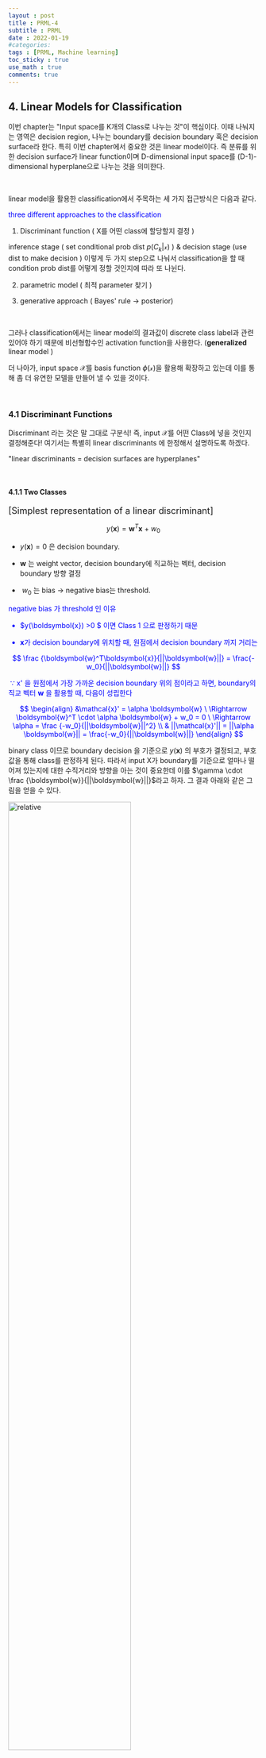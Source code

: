 ```yaml
---
layout : post
title : PRML-4
subtitle : PRML
date : 2022-01-19
#categories:
tags : [PRML, Machine learning]
toc_sticky : true
use_math : true
comments: true
--- 
```



## 4. Linear Models for Classification

이번 chapter는 "Input space를 K개의 Class로 나누는 것"이 핵심이다. 이때 나눠지는 영역은 decision region, 나누는 boundary를 decision boundary 혹은 decision surface라 한다. 특히 이번 chapter에서 중요한 것은 linear model이다. 즉 분류를 위한 decision surface가 linear function이며 D-dimensional input space를 (D-1)-dimensional hyperplane으로 나누는 것을 의미한다. 

<br>

linear model을 활용한 classification에서 주목하는 세 가지 접근방식은 다음과 같다. 

<font color="blue"> three different approaches to the classification </font>


1. Discriminant function ( X를 어떤 class에 할당할지 결정 )

inference stage ( set conditional prob dist $p(C_k|\mathcal{x})$ ) 
$\&$ 
decision stage (use dist to make decision ) 이렇게 두 가지 step으로 나눠서 classification을 할 때 condition prob dist를 어떻게 정할 것인지에 따라 또 나뉜다. 

2. parametric model ( 최적 parameter 찾기 )

3. generative approach ( Bayes' rule -> posterior)

<br>


그러나 classification에서는 linear model의 결과값이 discrete class label과 관련 있어야 하기 때문에 비선형함수인 activation function을 사용한다. (**generalized** linear model )

더 나아가, input space $\mathcal{X}$를 
basis function $\phi(\mathcal{x})$을 활용해 확장하고 있는데 이를 통해 좀 더 유연한 모델을 만들어 낼 수 있을 것이다.


<br>

### 4.1 Discriminant Functions

Discriminant 라는 것은 말 그대로 구분식! 즉, input $\mathcal{X}$를 어떤 Class에 넣을 것인지 결정해준다! 여기서는 특별히 linear discriminants 에 한정해서 설명하도록 하겠다. 



"linear discriminants = decision surfaces are hyperplanes"


<br>

#### 4.1.1 Two Classes


<font size=4> [Simplest representation of a linear discriminant]</font>

$$
y(\boldsymbol{x}) = \boldsymbol{w}^T\boldsymbol{x} \ + \ w_0
$$

* $y(\boldsymbol{x})=0$ 은 decision boundary. 

* $\boldsymbol{w}$ 는 weight vector, decision boundary에 직교하는 벡터, decision boundary 방향 결정
* $\ w_0$ 는 bias ->  negative bias는 threshold. 


<font color = "blue"> negative bias 가 threshold 인 이유

* $y(\boldsymbol{x}) >0 $ 이면 Class 1 으로 판정하기 때문 

* $\boldsymbol{x}$가 decision boundary에 위치할 때, 원점에서 decision boundary 까지 거리는

$$
\frac {\boldsymbol{w}^T\boldsymbol{x}}{||\boldsymbol{w}||} = \frac{-w_0}{||\boldsymbol{w}||}
$$

​	$\because$ x' 을 원점에서 가장 가까운 decision boundary 위의 점이라고 하면, boundary의 직교 벡터 $\boldsymbol{w}$ 을 활용할 때, 다음이 성립한다

$$
\begin{align}
&\mathcal{x}' = \alpha \boldsymbol{w} \ \Rightarrow \boldsymbol{w}^T \cdot \alpha \boldsymbol{w} + w_0 = 0 \ \Rightarrow \alpha = \frac {-w_0}{||\boldsymbol{w}||^2} \\
& ||\mathcal{x}'|| = ||\alpha \boldsymbol{w}|| = \frac{-w_0}{||\boldsymbol{w}||}
\end{align}
$$

</font>

binary class 이므로 boundary decision 을 기준으로 $y(\boldsymbol{x})$ 의 부호가 결정되고, 부호값을 통해 class를 판정하게 된다. 
따라서 input X가 boundary를 기준으로 얼마나 떨어져 있는지에 대한 수직거리와 방향을 아는 것이 중요한데 이를 $\gamma \cdot \frac {\boldsymbol{w}}{||\boldsymbol{w}||}$라고 하자. 그 결과 아래와 같은 그림을 얻을 수 있다.


<img src='{{"/assets/img/prml-4-1.png"| relative_url}}'  width="70%" height="70%" title="1" alt='relative'>


$$
\boldsymbol{x} = \boldsymbol{x}_{\bot} + \gamma \cdot \frac {\boldsymbol{w}}{||\boldsymbol{w}||}\\
\gamma = \frac{y(\boldsymbol{x})}{||\boldsymbol{w}||}
$$

특히 $\gamma$의 부호 값이 중요하므로, 위와 같이 구하는 것 같다. 



추가적으로 식을 간편하게 적기 위해dummy input을 활용해 bias를 파라미터로 함께 표현할 수 있다. $\boldsymbol{\tilde w} = (w_0, \boldsymbol{w})$ 에 대해, 
$y(\boldsymbol{x}) = \boldsymbol{\tilde w}^T \boldsymbol{\tilde x}$ 로 표기하면 hyperplane( boundary)는 원점을 통과하는 D - dimensional hyperplane 이다. 



<br>



#### 4.1.2 Multiple Classes

binary class에서 확장해서 multiple class 인 경우를 생각해보자.

기존 binary class에서 하던 방식을 그대로 사용할 경우 올바른 분류가 어려울 수 있는데 이유는 아래 그림을 보면 잘 나타난다.



<img src='{{"/assets/img/prml-4-2.png"| relative_url}}'  width="70%" height="70%" title="1" alt='relative'>




이를 피하기 위해서는 아래와 같이 단순하게 K-class discriminant 를 설정할 수 있다.

$$
\begin{align}
&y_k(\boldsymbol{x}) = \boldsymbol{w}_k^T\boldsymbol{x} \ + \ w_{k0} \\
&\textrm{assign x to} \ \ C_k \ \ \ \ \textrm{if} \ \ y_k(\boldsymbol{x}) > y_j(\boldsymbol{x}) \ \textrm{for all } j \neq k
\end{align}
$$


binary class 와 유사하게 생각한다면 class k 와 class j 사이의 boundary는 $y_k(\boldsymbol{x}) = y_j(\boldsymbol{x})$ 를 만족해야하므로 아래와 같다.

$$
(\boldsymbol{w}_k - \boldsymbol{w_j})^T \boldsymbol{x} + (w_{k0} - w_{j0}) = 0
$$



또한 linear discriminant 에 의해 나눠진 region은 convex set 이다. (증명 생략)

<br>



#### 4.1.3 Least squares for classification

linear discriminant의 parameter 값을 찾기 위한 세 가지 방법을 제시한다. 

첫번째 방법은 Least square 이다.

정규성을 가정한 선형회귀분석에서 가장 많이 쓰이는 방법으로 quadratic error를 사용하므로 예측값은 
$E(\boldsymbol{t}|x)$이다

그러나 선형모델 자체가 flexibility가 부족하기 때문에 binary class인 경우에도 
$E(\boldsymbol{t}|x)$ 값이 1을 초과할 수 있다. 


multiple class에서도 Least square를 사용하기 위해 행렬을 사용해 식을 확장해보자. 

개별 linear discriminant function 
$ y_k(\boldsymbol{x}) = \boldsymbol{w}_k^T \boldsymbol{x} \ + \ w_{k0} $ 에 대해 다음과 같이 나타낸다.

$$
y(\boldsymbol{x}) = \boldsymbol{\tilde W}^T\boldsymbol{\tilde x}
$$

이 때 $\boldsymbol{\tilde W}$ 는 k(class)개의 column을 가지고 있으며 
열벡터가 $\boldsymbol{\tilde w}_k = (w_{k0}, \boldsymbol{w}_k ^T)^T$ 인 행렬이다.

Least square에 의해 $\boldsymbol{\hat {\tilde W}} = (\boldsymbol{\tilde X}^T\boldsymbol{\tilde X} )^{-1}\boldsymbol{\tilde X}^T \boldsymbol{T} = \boldsymbol{\tilde X}^{\dagger} \boldsymbol{T} \Rightarrow y(\boldsymbol{x}) = \boldsymbol{\hat {\tilde W} }^T \boldsymbol{\tilde x}$

이로부터 얻은 벡터 $y(\boldsymbol{x})$ 에 대해서 그 원소들 중 가장 큰 값의 class로 예측하게 된다. (제약식을 통해 y(x)의 sum이 1이 되게 하고 벡터의 각 원소들이 0과 1 사이가 되도록 하면 model output을 probabilistic 하게 해석할 수 있다.)

Least square는 closed form으로 해를 구할 수 있는 만큼 매우 간단하고 좋은 방법이지만 outlier에 민감하게 반응하며 가우시안을 가정한 경우에는 LS와 ML 방식의 결과가 동일한데, gaussian이 아닌 여러가지 분포들 대해서는 LS를 사용할 때 바람직한 결과를 얻지 못할 우려가 있다는 것도 알아둬야 한다. 

<img src='{{"/assets/img/prml-4-4.png"| relative_url}}'  width="70%" height="70%" title="1" alt='relative'>

<img src='{{"/assets/img/prml-4-5.png"| relative_url}}'  width="70%" height="70%" title="1" alt='relative'>

<br>

#### 4.1.4 Fisher's linear discriminant

linear discriminant의 parameter 값을 찾기 위한 두 번째 방법은 Fisher's linear discriminant 이다. 이 방법의 핵심은 바로 차원 축소에 있다. 

X : D-dimension $\Rightarrow $ 
one-dimension  : 
$y = \boldsymbol{w}^T \boldsymbol{x}$

차원 축소는 본질적으로 정보의 손실을 막을 수 없으며, 본래 D 차원의 공간이 1차원(line)으로 축소되며 overlapping이 발생할 수밖에 없다. 이를 보완하기 위해 집단 간 차이는 최대로 하되, 집단 내부의 분산은 최소화되도록 하는 projection을 선택해야 한다.

<font color="green">

* 집단 간 차이 최대

적절한 weight vector $\boldsymbol{w}$를 잘 선택해서 class separation을 최대로 하는 projection을 선택한다면 정보의 손실을 어느정도 보완할 수 있다. 즉, 볼드체의 m 이 분류된 집단의 평균값이 라 할 때

$$
m_2 - m_1 = \boldsymbol{w}^T(\boldsymbol{m}_2 - \boldsymbol{m}_1) \ \ \ \ \ \ \textrm{where} \ m_k = \boldsymbol{w}^T \boldsymbol{m_k}  \ \ \ \ \textrm{(mean of projected data from class)}
$$

값을 최대화하는 길이 1의 벡터인 $\boldsymbol{w}$ 를 찾으면 된다
(길이를 1로 둠으로써 $m_2-m_1$이 무한정 커지진 않도록 제약을 준다) 

Lagrange multiplier를 사용하면 다음과 같은 결과를 얻는다

$$
\boldsymbol{w} \propto (\boldsymbol{m}_2 - \boldsymbol{m}_1)
$$


* 집단 내 분산 최소

within class variance of transformed data from class $C_k$는 다음과 같이 정의한다.

$$
s_k^2 = \sum_{n \in C_k} (y_n - m_k)^2 \ \ \ \ \textrm{where} \ y_n = \boldsymbol{w}^T\boldsymbol{x_n}
$$

이 때 binary classification 의 경우 total within class variance는 $s_1^2 + s_2^2$

</font>

<br>

이를 만족하는 projection vector w를 찾기 위해 Fisher는 다음과 같은 기준을 제시했다.

$$
\begin{align}
&\mathcal{J}(\boldsymbol{w}) = \frac{(m_2 - m_1)^2}{s_1^2 + s_2^2} = \frac{\boldsymbol{w}^T \boldsymbol{S}_B \boldsymbol{w}}{\boldsymbol{w}^T \boldsymbol{S}_W\boldsymbol{w}} \\ \\

&S_B = (\boldsymbol{m}_2 - \boldsymbol{m}_1)(\boldsymbol{m}_2 - \boldsymbol{m}_1)^T\\
&S_W = \sum (\boldsymbol{x}_n - \boldsymbol{m}_1)(\boldsymbol{x}_n - \boldsymbol{m}_1)^T + \sum (\boldsymbol{x}_n - \boldsymbol{m}_2)(\boldsymbol{x}_n - \boldsymbol{m}_2)^T
\end{align}
$$

이 때 J 를 w 로 미분하면 $\mathcal{J}(\boldsymbol{w})$는 
$(\boldsymbol{w}^T \boldsymbol{S}_B \boldsymbol{w})\boldsymbol{S}_W\boldsymbol{w} = (\boldsymbol{w}^T \boldsymbol{S}_W\boldsymbol{w})\boldsymbol{S}_B \boldsymbol{w}$ 를 만족할 때 최대가 됨을 알 수 있다. 
$S_B$ 식으로부터 
$S_B\boldsymbol{w}$ 는 $\boldsymbol{m}_2 - \boldsymbol{m}_1$ 와 비례함을 알 수 있으므로 
$\boldsymbol{w} \propto S_W^{-1}(\boldsymbol{m}_2 - \boldsymbol{m}_1)$ 이다. 
이를 만족하는 $\boldsymbol{w}$를 Fisher linear discriminant 라고 한다. (사실 discriminant 라기 보다는 projection direction을 의미한다고 말하는게 더욱 맞다)

<img src='{{"/assets/img/prml-4-6.png"| relative_url}}'  width="70%" height="70%" title="1" alt='relative'>

<br>



#### 4.1.5 Relation to least squares 

+ Least -Square : target value를 최대한 정확하게 맞출 수 있을지(error를 최소화)

+ Fisher-criterion : target의 class를 정확하게 분류할 수 있을지(maximum class separation)



그러나 1 - of -K coding (K class 중 가장 높은 확률값을 가지는 class 를 선택)이 아닌 다른 target coding scheme을 사용할 때, Least - square 와 Fisher solution은 동일하게 생각할 수 있다. 아래는 그 방법을 나타낸 것이다.



<font size=4> [different target coding scheme for binary] </font>

target for class $C_1$ 
to be $N/N_1$, 
target for class $C_2$ 
to be $- N/N_2$

라고 두면 sum of squares error function은 다음과 같다

$$
E = \frac{1}{2} \sum_{n=1}^N (\boldsymbol{w}^T \boldsymbol{x}_n + w_0 - t_n ) ^2
$$

이를 $\boldsymbol{w}$ 와 $w_0$로 미분하면 

$$
w_0 = -\boldsymbol{w}^T \boldsymbol{m} \\
(S_W + \frac{N_1 N_2}{N}S_B)\boldsymbol{w} = N(\boldsymbol{m}_1 - \boldsymbol{m}_2)
$$

이므로 $S_B \boldsymbol{w}$가 
$\boldsymbol{m}_2 - \boldsymbol{m}_1$의 방향을 나타내는 것을 고려할 때, 결국 Least-square에서도 Fisher - criterion에서 얻은 
$\boldsymbol{w} \propto S_W^{-1}(\boldsymbol{m}_2 - \boldsymbol{m}_1)$ 식을 얻게 됨을 알 수 있다.

<br>



#### 4.1.6 Fisher's discriminant for multiple classes

앞서 Fisher-criterion을 설명할 때는 binary class를 기반으로 input space 차원 축소를 1차원으로 했다면 multiple class 의 경우 inpute space 차원 축소를 D' 차원으로 해 볼 것이다. multiple class 이므로 weight vector $\boldsymbol{w}$ 를 column으로 하는 행렬 
$\boldsymbol{W}$를 생각하자. 즉 모델은 아래와 같다.

$$
y =\boldsymbol{W}^T \boldsymbol{x}
$$


within-class covariance matrix to the case of K classes

$$
S_W = \sum ^K S_k \ \ \textrm{where} \ \ S_k = \sum (\boldsymbol{x}_n - \boldsymbol{m}_k)(\boldsymbol{x}_n - \boldsymbol{m}_k)^T \ \ \& \ \ \boldsymbol{m}_k = \frac{1}{N_k}\sum_{n \in C_k}\boldsymbol{x_n}
$$


Total covariance matrix

$$
S_T = \sum_{n=1}^N (\boldsymbol{x}_n - \boldsymbol{m})(\boldsymbol{x}_n - \boldsymbol{m})^T
$$


Between class covariance

$$
S_B = \sum ^K N_k(\boldsymbol{m}_k - \boldsymbol{m})(\boldsymbol{m}_k - \boldsymbol{m})^T
$$

세가지 공분산 행렬은 $S_T = S_B + S_W$ 관계를 만족한다.



D' 차원으로 projection한 데이터에 대해서도 유사한 공분산 행렬(소문자 s 사용)을 정의할 수 있다.



binary class와 유사하게 Fisher-criterion $\mathcal{J}(\boldsymbol{W}) = Tr(s_W^{-1}s_B)$ 로 구할 수 있고 projection 이전의 데이터를 사용할 때 
$\mathcal{J}(\boldsymbol{w}) = (\boldsymbol{W}^T \boldsymbol{S}_W \boldsymbol{W})^{-1} \boldsymbol{W}^T \boldsymbol{S}_B\boldsymbol{W}$ 이다.



즉 weight vlaue ($\boldsymbol{W}$)는 
$S_W^{-1}S_B$ 의 eigenvector에 의해 결정되고 ??

<br>

#### 4.1.7 The perceptron algorithm

...

<br>


### 4.4 The Laplace Approximation

Bayesian treatment of logistic regression 에서는 
$p(C_k | \boldsymbol{x})$가 
더이상 Gaussian이 아니므로 적분이 어렵다. 따라서 Laplace apporximation을 통해서 확률밀도에 대한 Gaussian approximation을 하려고 한다. 

알고 싶은 확률밀도 $p(z)$ 에 대해
$f(z)$를 활용해 근사한다고 하자.  

$$
p(z) = \frac {1}{Z}f(z)
$$

step 1 : $p(z)$ 의 mode 
값 $z_0$을 찾는다


step 2 : $ln f(z)$를 mode인 
$z_0$에 대해 Talyor expansion 한다

$$
ln f(z) \ \simeq \ ln f(z_0) - \frac{1}{2}(z - z_0)^TA(z - z_0) \\


f(z) \ \simeq \ f(z_0)exp\{ - \frac{1}{2}(z - z_0)^T A (z- z_0)  \} \\


\textrm{where} \ \  A = - \nabla \nabla ln f(z) |_{z=z_0} 
$$

step 3 : Gaussian 에 근거해서 normalized dist q(z) 로 근사한다

$$
q(z) = (\frac{|A|^{1/2}}{(2\pi)^{M/2}}) exp\{ - \frac{1}{2}(z - z_0)^T A (z- z_0)  \} 
$$


(단, precision matrix인 A는 positive definite 이어야 한다.)



데이터가 많아지면 Gaussian으로의 근사가 더욱 효과적일 것이다(CLT)

그러나 1. multimodal 인 경우 위의 Laplace apporximation은 한계가 있다. 2. 또한, Gaussian을 사용해서 근사를 하기 때문에 real variable로 정의된 함수에 대해서만 근사가 가능하다(즉 양수인 경우 로그변환이 필요). 3. 무엇보다 distribution에만 집중에서 global properties를 간과하지 말아야한다.(10장 variational inference and regression 부분에서 이를 자세히 배울 것) 



<br>

#### 4.4.1 Model comparison and BIC


$p(z)$를 근사하기 위해서는 normalization constant Z에 대해서도 알아야한다. 
Gaussian approximation $f(z)$에 대해서 다음이 성립한다. 

$$
\begin{align}
Z & = \int f(z) dz \\
& \simeq f(z_0)\int exp\{ - \frac{1}{2}(z - z_0)^T A (z- z_0)  \} dz \\
& = f(z_0) \frac{(2\pi)^{M/2}}{|A|^{1/2}} \textrm{----- * }
\end{align}
$$



또한 모델의 집합 $\{ \mathcal{M}_i  \}$ 에 대해 
각 모델의 parameter를 $\{ \theta_i  \}$ 라고 할 때 
model evidence $p(\mathcal{D} | \mathcal{M}_i)$ 는 다음과 같이 쓸 수 있다.

$$
p(\mathcal{D}) = \int p(\mathcal{D}|\theta) p(\theta) d\theta = \int f(\theta) d\theta
$$

normalization constant 근사식(*)을 활용할 때, 위 식을 다시 써보자.


$$
p(\mathcal{D}) = f(\theta_{MAP})\frac{(2\pi)^{M/2}}{|A|^{1/2}} = p(\mathcal{D}|\theta_{MAP}) p(\theta_{MAP}) \frac{(2\pi)^{M/2}}{|A|^{1/2}} \\

ln \ P(\mathcal{D}) \simeq ln \ p(\mathcal{D}|\theta_{MAP}) + \ln p(\theta_{MAP}) + \frac{M}{2} ln \ 2\pi - \frac{1}{2} ln |A|
$$

첫 번째 term은 log-likelihood 이고 두 번째 term 부터는 model complexity term이다. 그리고 matrix A는 posterior
$p(C_k | \boldsymbol{x})$에 대한 Hessian이다.  


이 때, Gaussian prior의 분산을 매우 크게 하면 상수처럼 취급될 수 있으므로 positive definte matrix A 에 대해 다음이 성립한다.

$$
ln \ P(\mathcal{D}) \simeq ln \ p(\mathcal{D}|\theta_{MAP}) - \frac{M}{2} ln \ N + C
$$

즉 이는 model selection에서 지표로 사용하는 BIC와 동일한 form임을 알 수 있다.(사실 $-2 ln \ p(\mathcal{D}$) 가 BIC 와 form이 완벽히 일치한다.

<br>

### 4.5 Bayesian Logisitic Regression

sigmoid 함수에 대한 적분이 쉽지 않기 때문에, logistic regression 에 대한 Bayesian inference는 쉽지 않다. 이를 해결하기위해 Laplace approximation을 사용할 것이다.


<br>

#### 4.5.1 Laplace approximation

posterior에 대한 Gaussian representation을 행할 것이므로 prior를 Gaussain으로 생각해보자.

$$
p(w) = \mathcal{N}(w|m_0, S_0)
$$

이때 posterior는 다음과 같다.

$$
\begin{align}

&p(w|\boldsymbol{t}) \propto p(w)p(\boldsymbol{t}|w) \\ 

&ln \ p(w|\boldsymbol{t}) = -\frac{1}{2}(w-m_0)^T S_0 ^{-1}(w-m_0) + \sum {t_n ln  \ y_n + (1-t_n) ln \ (1-y_n)} + C \\

&\textrm{where} \ \ \ \  p(\boldsymbol{t}|w) = \prod y_n^{t_n} \{1- y_n \}^{1-t_n}

\end{align}
$$


Laplace approximation의 논리와 동일하게 MAP 값으로 Taylor expansion 하면 posterior 에 대한 Gaussian 근사는 다음과 같다

$$
q(w) = \mathcal{N}(w|w_{MAP}, S_N) \\

\textrm{where} \ \ S_N = - \nabla \nabla ln \ p(w| \boldsymbol{t})
$$

<br>


#### 4.5.2 Predictive distribution

이제 predictive distribution을 생각해보자. 새로운 feature vector $\phi(x)$ 가 주어졌을 때 
class $\mathcal{C_1}$ 에 대한 predictive distribution은 다음과 같이 정의 및 근사 된다.

$$
p(\mathcal{C}_1|\phi, \boldsymbol{t}) = \int p(\mathcal{C}_1|\phi, w) \ p(w|\boldsymbol{t}) dw \simeq \int \sigma(w^T \phi) \ q(w) dw 
$$


이때 Gaussian의 marginal dist 또한 Gaussian이므로 $w$ 를 marginalized out 시킨 
$p(a) = \int \delta(a - w^T\phi) q(w) dw$ 를 활용해서 아래와 같이 적을 수 있다.

$$
p(\mathcal{C}_1|\boldsymbol{t}) \simeq \int \sigma(a) p(a) \ da = \int \sigma(a) \mathcal{N}(a|\mu_a, \sigma_a^2) \  da
$$

위 식은 Gaussian과 sigmoid의 convolution을 나타낸 것이므로 계산하기가 까다로우나, sigomid function 대신 probit function을 사용하면 analytic한 결과를 얻을 수 있다.


$$
p(\mathcal{C}_1|\boldsymbol{t})  \simeq  \int \Phi(\lambda a) \ \mathcal{N}(a|\mu_a, \sigma_a^2) \  da \simeq \sigma(\kappa(\sigma_a^2)\mu_a)

$$

"Marginalization of the logistic sigmoid model under a Gaussian approximation to the posterior dist will be illustrated in the context of variational inference in Fig 10.13"

<br>


